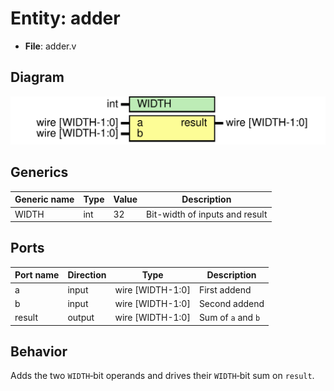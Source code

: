
# Entity: adder 
- **File**: adder.v

## Diagram
![Diagram](adder.svg "Diagram")
## Generics

| Generic name | Type | Value | Description |
| ------------ | ---- | ----- | ----------- |
| WIDTH        | int  | 32    | Bit-width of inputs and result |

## Ports

| Port name | Direction | Type             | Description |
| --------- | --------- | ---------------- | ----------- |
| a         | input     | wire [WIDTH-1:0] | First addend |
| b         | input     | wire [WIDTH-1:0] | Second addend |
| result    | output    | wire [WIDTH-1:0] | Sum of `a` and `b` |

## Behavior
Adds the two `WIDTH`‑bit operands and drives their `WIDTH`‑bit sum on `result`.
